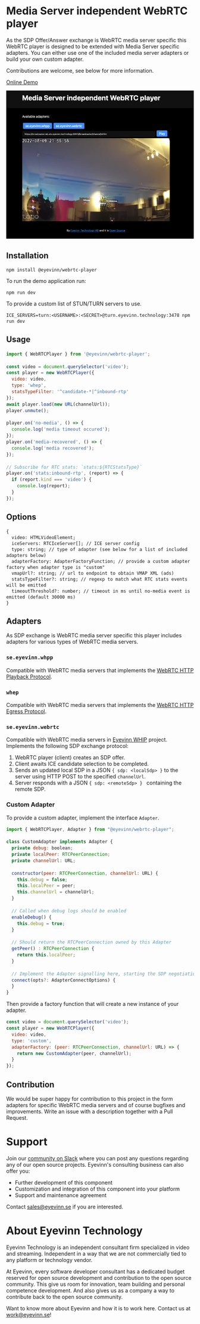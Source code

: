 # Media Server independent WebRTC player

As the SDP Offer/Answer exchange is WebRTC media server specific this WebRTC player is designed to be extended with Media Server specific adapters. You can either use one of the included media server adapters or build your own custom adapter.

Contributions are welcome, see below for more information.

[Online Demo](https://webrtc.player.eyevinn.technology/)

![Screenshot of demo application](screenshot.png)

## Installation

```
npm install @eyevinn/webrtc-player
```

To run the demo application run:

```
npm run dev
```

To provide a custom list of STUN/TURN servers to use.

```
ICE_SERVERS=turn:<USERNAME>:<SECRET>@turn.eyevinn.technology:3478 npm run dev
```

## Usage

```javascript
import { WebRTCPlayer } from '@eyevinn/webrtc-player';

const video = document.querySelector('video');
const player = new WebRTCPlayer({
  video: video,
  type: 'whep',
  statsTypeFilter: '^candidate-*|^inbound-rtp'
});
await player.load(new URL(channelUrl));
player.unmute();

player.on('no-media', () => {
  console.log('media timeout occured');
});
player.on('media-recovered', () => {
  console.log('media recovered');
});

// Subscribe for RTC stats: `stats:${RTCStatsType}`
player.on('stats:inbound-rtp', (report) => {
  if (report.kind === 'video') {
    console.log(report);
  }
});
```

## Options

```
{
  video: HTMLVideoElement;
  iceServers: RTCIceServer[]; // ICE server config
  type: string; // type of adapter (see below for a list of included adapters below)
  adapterFactory: AdapterFactoryFunction; // provide a custom adapter factory when adapter type is "custom"
  vmapUrl?: string; // url to endpoint to obtain VMAP XML (ads)
  statsTypeFilter?: string; // regexp to match what RTC stats events will be emitted
  timeoutThreshold?: number; // timeout in ms until no-media event is emitted (default 30000 ms)
}
```

## Adapters

As SDP exchange is WebRTC media server specific this player includes adapters for various types of WebRTC media servers.

### `se.eyevinn.whpp`

Compatible with WebRTC media servers that implements the [WebRTC HTTP Playback Protocol](https://github.com/Eyevinn/webrtc-http-playback-protocol).

### `whep`

Compatible with WebRTC media servers that implements the [WebRTC HTTP Egress Protocol](https://www.ietf.org/id/draft-murillo-whep-00.html).

### `se.eyevinn.webrtc`

Compatible with WebRTC media servers in [Eyevinn WHIP](https://github.com/Eyevinn/whip) project. Implements the following SDP exchange protocol:

1. WebRTC player (client) creates an SDP offer.
2. Client awaits ICE candidate selection to be completed.
3. Sends an updated local SDP in a JSON `{ sdp: <localSdp> }` to the server using HTTP POST to the specified `channelUrl`.
4. Server responds with a JSON `{ sdp: <remoteSdp> } ` containing the remote SDP.

### Custom Adapter

To provide a custom adapter, implement the interface `Adapter`.

```javascript
import { WebRTCPlayer, Adapter } from "@eyevinn/webrtc-player";

class CustomAdapter implements Adapter {
  private debug: boolean;
  private localPeer: RTCPeerConnection;
  private channelUrl: URL;

  constructor(peer: RTCPeerConnection, channelUrl: URL) {
    this.debug = false;
    this.localPeer = peer;
    this.channelUrl = channelUrl;
  }

  // Called when debug logs should be enabled
  enableDebug() {
    this.debug = true;
  }

  // Should return the RTCPeerConnection owned by this Adapter
  getPeer() : RTCPeerConnection {
    return this.localPeer;
  }

  // Implement the Adapter signalling here, starting the SDP negotiation flow.
  connect(opts?: AdapterConnectOptions) {
  }
}
```

Then provide a factory function that will create a new instance of your adapter.

```javascript
const video = document.querySelector('video');
const player = new WebRTCPlayer({
  video: video,
  type: 'custom',
  adapterFactory: (peer: RTCPeerConnection, channelUrl: URL) => {
    return new CustomAdapter(peer, channelUrl);
  }
});
```

## Contribution

We would be super happy for contribution to this project in the form adapters for specific WebRTC media servers and of course bugfixes and improvements. Write an issue with a description together with a Pull Request.

# Support

Join our [community on Slack](http://slack.streamingtech.se) where you can post any questions regarding any of our open source projects. Eyevinn's consulting business can also offer you:

- Further development of this component
- Customization and integration of this component into your platform
- Support and maintenance agreement

Contact [sales@eyevinn.se](mailto:sales@eyevinn.se) if you are interested.

# About Eyevinn Technology

Eyevinn Technology is an independent consultant firm specialized in video and streaming. Independent in a way that we are not commercially tied to any platform or technology vendor.

At Eyevinn, every software developer consultant has a dedicated budget reserved for open source development and contribution to the open source community. This give us room for innovation, team building and personal competence development. And also gives us as a company a way to contribute back to the open source community.

Want to know more about Eyevinn and how it is to work here. Contact us at work@eyevinn.se!

